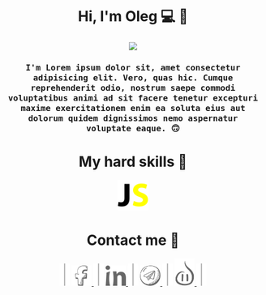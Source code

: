 <h1 align="center">Hi, I'm Oleg 💻 👋</h1>
<h3 align="center">
  <img src="https://media.giphy.com/media/KziKCpvrGngHbYjaUF/giphy.gif" width=300>
  <br><br>
  <samp>
    I'm Lorem ipsum dolor sit, amet consectetur adipisicing elit. Vero, quas hic. 
Cumque reprehenderit odio, nostrum saepe commodi voluptatibus animi ad sit
facere tenetur excepturi maxime exercitationem enim ea soluta eius 
aut dolorum quidem dignissimos nemo aspernatur voluptate eaque. 🙃
  </samp>
</h3>

<h1 align="center">My hard skills 🤖</h1>
<p align="center">
<img alt="js" width="60px" src="https://github.com/kapustiansky/kapustiansky/blob/master/images/js.svg"/>
</p>
<h1 align="center">Contact me 🖖</h1>

<p align="center">
<img alt="break" height="44px" src="https://github.com/kapustiansky/kapustiansky/blob/master/images/line.svg"/>
<a href="https://www.facebook.com/oleg.kapustiansky">
  <img alt="facebook" width="40px" src="https://github.com/kapustiansky/kapustiansky/blob/master/images/f.svg"/>
</a>
  
<img alt="break" height="44px" src="https://github.com/kapustiansky/kapustiansky/blob/master/images/line.svg"/>
<a href="https://www.linkedin.com/in/oleg-kapustiansky/">
  <img alt="linkedin" width="40px" src="https://github.com/kapustiansky/kapustiansky/blob/master/images/ln.svg"/>
</a>

<img alt="break"  height="44px" src="https://github.com/kapustiansky/kapustiansky/blob/master/images/line.svg"/>
<a href="https://t.me/oleg_kapustianky">
  <img alt="telegram" width="40px" src="https://github.com/kapustiansky/kapustiansky/blob/master/images/tel.svg"/>
</a>

<img alt="break"  height="44px" src="https://github.com/kapustiansky/kapustiansky/blob/master/images/line.svg"/>
<a href="https://kapustiansky.tk/">
  <img alt="my site" width="40px" src="https://github.com/kapustiansky/kapustiansky/blob/master/images/smile.svg"/>
</a>
<img alt="break" height="44px" src="https://github.com/kapustiansky/kapustiansky/blob/master/images/line.svg"/>
</p>
